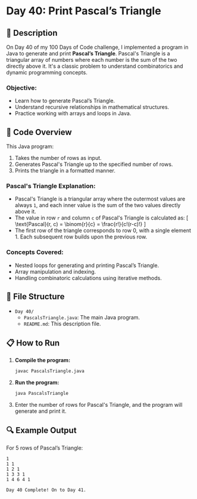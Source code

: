 # Day 40: Print Pascal’s Triangle

## 📝 Description

On Day 40 of my 100 Days of Code challenge, I implemented a program in Java to generate and print **Pascal’s Triangle**. Pascal's Triangle is a triangular array of numbers where each number is the sum of the two directly above it. It's a classic problem to understand combinatorics and dynamic programming concepts.

### **Objective:**
- Learn how to generate Pascal’s Triangle.
- Understand recursive relationships in mathematical structures.
- Practice working with arrays and loops in Java.

## 🚀 Code Overview

This Java program:
1. Takes the number of rows as input.
2. Generates Pascal's Triangle up to the specified number of rows.
3. Prints the triangle in a formatted manner.

### **Pascal's Triangle Explanation:**
- Pascal's Triangle is a triangular array where the outermost values are always `1`, and each inner value is the sum of the two values directly above it.
- The value in row `r` and column `c` of Pascal's Triangle is calculated as:
  \[
  \text{Pascal}(r, c) = \binom{r}{c} = \frac{r!}{c!(r-c)!}
  \]
- The first row of the triangle corresponds to row 0, with a single element 1. Each subsequent row builds upon the previous row.

### **Concepts Covered:**
- Nested loops for generating and printing Pascal’s Triangle.
- Array manipulation and indexing.
- Handling combinatoric calculations using iterative methods.

## 📂 File Structure
- `Day 40/`
  - `PascalsTriangle.java`: The main Java program.
  - `README.md`: This description file.

## 📋 How to Run
1. **Compile the program:**
   ```bash
   javac PascalsTriangle.java
   ```
2. **Run the program:**
   ```bash
   java PascalsTriangle
   ```
3. Enter the number of rows for Pascal's Triangle, and the program will generate and print it.

## 🔍 Example Output

For 5 rows of Pascal’s Triangle:

```plaintext
1 
1 1 
1 2 1 
1 3 3 1 
1 4 6 4 1

Day 40 Complete! On to Day 41.
